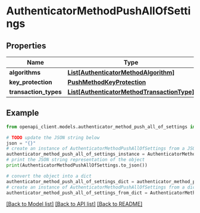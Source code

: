 # AuthenticatorMethodPushAllOfSettings


## Properties

Name | Type | Description | Notes
------------ | ------------- | ------------- | -------------
**algorithms** | [**List[AuthenticatorMethodAlgorithm]**](AuthenticatorMethodAlgorithm.md) |  | [optional] 
**key_protection** | [**PushMethodKeyProtection**](PushMethodKeyProtection.md) |  | [optional] 
**transaction_types** | [**List[AuthenticatorMethodTransactionType]**](AuthenticatorMethodTransactionType.md) |  | [optional] 

## Example

```python
from openapi_client.models.authenticator_method_push_all_of_settings import AuthenticatorMethodPushAllOfSettings

# TODO update the JSON string below
json = "{}"
# create an instance of AuthenticatorMethodPushAllOfSettings from a JSON string
authenticator_method_push_all_of_settings_instance = AuthenticatorMethodPushAllOfSettings.from_json(json)
# print the JSON string representation of the object
print(AuthenticatorMethodPushAllOfSettings.to_json())

# convert the object into a dict
authenticator_method_push_all_of_settings_dict = authenticator_method_push_all_of_settings_instance.to_dict()
# create an instance of AuthenticatorMethodPushAllOfSettings from a dict
authenticator_method_push_all_of_settings_from_dict = AuthenticatorMethodPushAllOfSettings.from_dict(authenticator_method_push_all_of_settings_dict)
```
[[Back to Model list]](../README.md#documentation-for-models) [[Back to API list]](../README.md#documentation-for-api-endpoints) [[Back to README]](../README.md)


